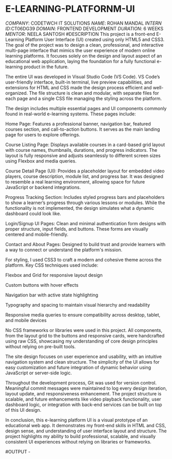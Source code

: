 # E-LEARNING-PLATFORNM-UI
*COMPANY*: CODETWCH IT SOLUTIONS
*NAME*: ROHAN MANDAL
*INTERN ID*:CT06DG39
*DOMAIN*: FRONTEND DEVELOPMENT
*DURATION*: 6 WEEKS
*MENTOR*: NEELA SANTOSH
#DESCRIPTION
This project is a front-end E-Learning Platform User Interface (UI) created using only HTML5 and CSS3. The goal of the project was to design a clean, professional, and interactive multi-page interface that mimics the user experience of modern online learning platforms. It focuses solely on the design and layout aspect of an educational web application, laying the foundation for a fully functional e-learning product in the future.

The entire UI was developed in Visual Studio Code (VS Code). VS Code’s user-friendly interface, built-in terminal, live preview capabilities, and extensions for HTML and CSS made the design process efficient and well-organized. The file structure is clean and modular, with separate files for each page and a single CSS file managing the styling across the platform.

The design includes multiple essential pages and UI components commonly found in real-world e-learning systems. These pages include:

Home Page: Features a professional banner, navigation bar, featured courses section, and call-to-action buttons. It serves as the main landing page for users to explore offerings.

Course Listing Page: Displays available courses in a card-based grid layout with course names, thumbnails, durations, and progress indicators. The layout is fully responsive and adjusts seamlessly to different screen sizes using Flexbox and media queries.

Course Detail Page (UI): Provides a placeholder layout for embedded video players, course description, module list, and progress bar. It was designed to resemble a real learning environment, allowing space for future JavaScript or backend integrations.

Progress Tracking Section: Includes styled progress bars and placeholders to show a learner’s progress through various lessons or modules. While the functionality is not implemented, the design simulates what a dynamic dashboard could look like.

Login/Signup UI Pages: Clean and minimal authentication form designs with proper structure, input fields, and buttons. These forms are visually centered and mobile-friendly.

Contact and About Pages: Designed to build trust and provide learners with a way to connect or understand the platform's mission.

For styling, I used CSS3 to craft a modern and cohesive theme across the platform. Key CSS techniques used include:

Flexbox and Grid for responsive layout design

Custom buttons with hover effects

Navigation bar with active state highlighting

Typography and spacing to maintain visual hierarchy and readability

Responsive media queries to ensure compatibility across desktop, tablet, and mobile devices

No CSS frameworks or libraries were used in this project. All components, from the layout grid to the buttons and responsive cards, were handcrafted using raw CSS, showcasing my understanding of core design principles without relying on pre-built tools.

The site design focuses on user experience and usability, with an intuitive navigation system and clean structure. The simplicity of the UI allows for easy customization and future integration of dynamic behavior using JavaScript or server-side logic.

Throughout the development process, Git was used for version control. Meaningful commit messages were maintained to log every design iteration, layout update, and responsiveness enhancement. The project structure is scalable, and future enhancements like video playback functionality, user dashboard logic, or integration with back-end services can be built on top of this UI design.

In conclusion, this e-learning platform UI is a visual prototype of an educational web app. It demonstrates my front-end skills in HTML and CSS, design sense, and understanding of user interface layout and structure. The project highlights my ability to build professional, scalable, and visually consistent UI experiences without relying on libraries or frameworks.

#OUTPUT - 
